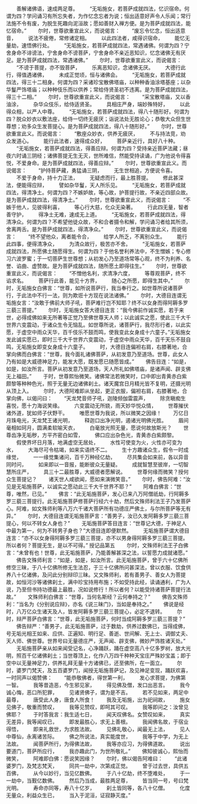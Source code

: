 <!-- { "loadSidebar": true } -->
　　善解诸佛语，速成两足尊。
　　“无垢施女，若菩萨成就四法，忆识宿命。何谓为四？学问诵习有所忘失者，为作忆念忘者为说；恒出适意好声令人乐闻；常行法施不令有废，为脱生死趣向泥洹故；愿如善财入禅方便。是为菩萨成就四法，能忆宿命。”
　　尔时，世尊欲重宣此义，而说偈言：
　　“废忘令忆念，恒出适意音，
　　说法不疲倦，常修诸定相。
　　以此四法者，咸得识宿命，
　　能忆无量劫，速悟佛行处。
　　“无垢施女，若菩萨成就四法，常遇诸佛。何谓为四？宁舍身命不诽谤法，宁舍身命不谤菩萨，宁舍身命不亲近恶知识，忆念诸佛无有厌足。是为菩萨成就四法，常遇诸佛。”
　　尔时，世尊欲重宣此义，而说偈言：
　　“不谤于菩提，亦不毁菩萨，
　　乐离恶知识，念诸佛无厌。
　　大德行此行，得值遇诸佛，
　　未成正觉顷，恒与诸佛会。
　　“无垢施女，若菩萨成就四法，得三十二相身。何谓为四？采诸珍宝散佛塔庙，以种种香油涂塔基座；以杂华鬘严饰塔庙；以种种伎乐而以供养；常给侍贤圣初不违离。是为菩萨成就四法，得三十二相。”
　　尔时，世尊欲重宣此义，而说偈言：
　　“采宝散塔庙，又以香油涂，
　　杂华众伎乐，给侍适贤圣。
　　具相庄严身，端妙殊特好，
　　以此得众相，以严人中尊。
　　“无垢施女，若菩萨成就四法，得八十随形好。何谓为四？脱众妙衣以敷法座，给侍一切终无疲厌；诣说法处无胜论心；恭敬大众但生世尊想；劝多众生发菩提心。是为菩萨成就四法，得八十随形好。”
　　尔时，世尊欲重宣此义。而说偈言：
　　“敷座众妙衣，供养无疲厌，
　　不与持法竞，劝众发道心。
　　能行此法者，速得成众好，
　　菩萨亲近行，具好八十种。
　　“无垢施女，若菩萨成就四法，得善应辩。何谓为四？受持亲近菩萨法藏；昼夜六时诵三阴经；诸佛菩提无生无灭，世所难信，然能受持读诵，广为他说令得喜悦，不爱身命。是为菩萨成就四法，得善应辩。”
　　尔时，世尊欲重宣此义。而说偈言：
　　“护持菩萨藏，勇猛诵三阴，
　　无生世相追，方便说令喜。
　　不爱于身命，持十力正法，
　　无疑虑而行，最上胜菩提。
　　修此甚深法，便能得应辩，
　　譬如杂华鬘，天人所乐见。
　　“无垢施女，若菩萨成就四法，得清净土。何谓为四？不嫉妒故，等心故，护菩提行故，不亲近四部众故。是为菩萨成就四法，得清净土。”
　　尔时，世尊欲重宣此义，而说偈言：
　　“不嫉于他人，见彼得利喜，
　　等心行大慈，化众无染著。
　　行此四无量，智者善守护，
　　得净土无难，速成无上道。
　　“无垢施女，若菩萨成就四法，得清净众。何谓为四？不希望他徒众故，不和合者摄令和解，学问诵习者给其所须，舍离两舌。是为菩萨成就四法，得清净众。”
　　尔时，世尊欲重宣此义，而说偈言：
　　“终不望他众，离者能令合，
　　给学人所乏，不离别众生。
　　能行此四事，便得清净众，
　　为清众故行，极苦亦不舍。
　　“无垢施女，若菩萨成就四法，所愿佛土随愿得生。何谓为四？于他名誉利养法中，不生憎嫉；专心修习六波罗蜜；于一切菩萨生世尊想；从初发心乃至道场常等心观，终不为利养、名誉、谄曲、虚赞故。是为菩萨成就四法，随所愿土即得往生。”
　　尔时，世尊欲重宣此义，而说偈言：
　　“不憎他名利，求清净六度，
　　等尊观菩萨，终不谄求名。
　　菩萨行此善，能见十方界，
　　随心之所愿，即得生其中。”
　　尔时，无垢施女白佛言：“世尊，如所说菩萨行，我当奉行之。如世尊所说诸菩萨行，于此法中不行一法，则为欺诳十方现在说法诸佛。”
　　尔时，大德目连谓无垢施女言：“汝敢于佛前大师子吼，菩萨难行岂不知耶？终不以女身而得阿耨多罗三藐三菩提。”
　　尔时，无垢施女答大德目连言：“我今佛前作诚实愿，若于来世，必得成佛如来无所著等正觉乃至佛世尊天人师；以此诚实之愿，使此三千大千世界六变震动，于诸众生令无恼乱。如世尊所说，诸菩萨行，我尽形行者，以此实愿，于虚空中雨众天华，百千伎乐不鼓而鸣，使我变此女身成十六童子。”无垢施女发此诚实愿已，即时三千大千世界六变震动，于虚空中雨众天华，百千天乐不鼓自鸣，无垢施女即变女身成十六童子。
　　时，大德目连偏袒右肩，右膝著地，合掌向佛而白佛言：“世尊，我今面礼诸佛菩萨，从初发意乃至道场。世尊，此女人乃有如是大威德神足力，能发大愿，既发愿已随愿皆成。”
　　佛告目连：“如是，如是，如汝所言。菩萨从初发意乃至道场，天人所礼如佛塔庙，是诸声闻、辟支佛无上福田。”
　　于时，世尊熙怡微笑。诸佛常法若微笑时，口中即出青黄赤白紫颇黎等种种色光，照于无量无边诸佛刹土。诸天魔宫日月精光皆不复明，还摄光明从顶上入。
　　尔时，大德阿难即从坐起，更正衣服，偏袒右肩，右膝著地，合掌向佛，以偈问曰：
　　“天龙梵音师子吼，迦陵频伽雷震声，
　　除贪瞋痴生喜悦，愿十力海说笑缘。
　　六变震动无所娆，雨天妙华悦众情，
　　世尊摧伏诸外道，犹如师子伏野干。
　　唯愿世尊为我说，所以微笑之因缘！
　　万亿日月珠电光，天龙梵王诸光明，
　　释迦口出净光明，遏诸光明佛光胜。
　　眉间毫相如珂月，圆满柔软喻天衣，
　　白毫放光照无量，愿说何故放斯光？
　　世尊齿净无垢秽，方平齐密白如雪，
　　佛口应出杂色光，青黄赤白紫颇黎。
　　假使界坏日月落，地满虚空无居处，
　　水性可使变为火，火性亦可变为水，
　　大海尽可令枯竭，如来实语终不二。
　　生十方趣诸众生，假令一时成缘觉，
　　一一缘觉集诸问，百千万种经亿劫，
　　尽共集会如来前，各以异音同时问，
　　如来即以一音报，能断彼众无量疑。
　　成就智慧至彼岸，一切智慧所庄严，
　　具三十二最胜尊，大威德者愿解说。
　　世尊何缘而微笑？授何众生菩提记？
　　诸天世人咸欲闻，愿如来演微笑音。”
　　尔时，佛告阿难：“汝见是无垢施菩萨，以诚实之愿动此三千大千世界不耶？”
　　阿难白佛言：“世尊，唯然，已见。”
　　佛言：“此无垢施菩萨，发心已来八万阿僧祇劫，行阿耨多罗三藐三菩提行。此无垢施菩萨修菩萨行经六十劫，然后文殊师利法王子乃发菩萨心。阿难，如文殊师利等八万六千诸大菩萨所有功德庄严佛土，与尔所菩萨等无有异。”
　　尔时，大德目连谓无垢施菩萨言：“善男子，汝已久发阿耨多罗三藐三菩提心，何以不转女人身也？”
　　无垢施菩萨答目连言：“世尊记大德，于神足人中最为第一，何为不转男子身也？”大德目连即便默然。
　　无垢施菩萨谓大德目连言：“亦不以女身得阿耨多罗三藐三菩提，亦不以男身得阿耨多罗三藐三菩提。所以者何？菩提无生，是以不可得。”
授记品第五
　　尔时，文殊师利法王子白佛言：“未曾有也！世尊，此无垢施菩萨，乃能善解甚深之法，以誓愿力成就诸愿。”
　　佛告文殊师利言：“如是，如是，如汝所言。此无垢施菩萨，曾于六十亿佛所修空三昧，于八十亿佛所修无生法忍，于三十亿佛所问甚深法，曾以衣服、饮食供养八十亿诸佛，及问此分别辩印三昧。又文殊师利，若有善男子、善女人为菩提故，如恒河沙等诸佛刹土，满中珍宝持用布施；不如受持此经，读诵通利，广为人说，乃至但书持功德最上最胜，况如说修行！所以者何？以能受持诸菩萨菩提行法故。”
　　文殊师利白佛言：“世尊，当何名斯经？云何奉持之？”
　　佛告文殊师利：“当名为《分别说应辩》，亦名《说三昧门》，当如是奉持之。”
　　佛说是经时，八万亿众生诸天及人，皆发阿耨多罗三藐三菩提心，必定不退转。
　　尔时，辩严菩萨白佛言：“世尊，此无垢施菩萨，何时当成阿耨多罗三藐三菩提？”
　　佛告辩严：“善男子，此无垢施菩萨，过于数劫，供养过数佛已，当得成佛，号无垢光相王如来、应供、正遍知、明行足、善逝、世间解、无上士、调御丈夫、天人师、佛世尊。世界号曰无量德庄严，无声闻、辟支佛，微妙严饰胜诸天处。”
　　无垢施菩萨亲从如来闻受记名，心净踊跃，踊在虚空高八十亿多罗树，放大光明，照百千亿诸佛刹土；当世尊顶上，化作八万四千种种天宝庄严殊妙宝盖；即于空中以无量神足力，供养礼拜无量十方诸佛已，还至佛所，在一面立。
　　尔时，婆罗门梵天，及五百婆罗门，闻授无垢施菩萨记，及见神足变现，踊跃欢喜，一时同声以偈赞佛：
　　“能恭敬佛者，得世第一利，
　　发心求菩提，为佛第一智。
　　我等昔造恶，今生邪见家，
　　得见佛及僧，发口出恶言。
　　我今诚心悔，恶口所犯罪，
　　见诸贤佛子，谓为是不吉。
　　若不见如来，两足中最尊，
　　唐受此人身，唐食人所食！
　　我及无垢施，出为祀祠故，
　　施女见佛子，敬重而赞叹，
　　我等见赞叹，即呵其可叹。
　　我等即问之：汝曾见佛耶？
　　于时答我言：我生适七日，
　　闻天叹佛名。女赞叹如来，
　　真实无差异，我等闻叹已，
　　即发最胜心，求无上善根。
　　我闻佛名故，于宿业得悟，
　　即来礼救世，为求胜法故。
　　见佛礼敬心，闻最无上法，
　　见人中尊仙，永离诸苦际。
　　佛之所说法，真实能度世，
　　我等于中学，为无上法故。
　　闻菩萨所行，为得佛法故，
　　我等亦应习，为得佛道故。
　　说出要道门，菩萨所应行，
　　我亦趣此门，为世所敬礼。”
　　佛知彼诚心，熙怡而微笑，
　　阿难即白佛：愿说笑因缘？
　　尔时，佛以偈告阿难曰：
　　“此诸婆罗门，及梵志梵天，
　　同共一劫中，次第成正觉。
　　曾于过去世，具供五百佛，
　　从今以妙行，当见亿数佛。
　　于八十亿劫，终不堕难处，
　　于一一劫中，当觐亿数佛。
　　然后乃当成，最胜两足尊，
　　皆当同一号，号曰梵光明。
　　寿命亦同等，寿八十亿岁，
　　刹土皆同等，各八十亿僧。
　　化度无量众，利益众生已，
　　当入于泥洹，证寂静灭度。”
